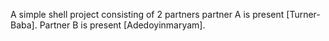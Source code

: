 A simple shell project consisting of 2 partners
partner A is present [Turner-Baba].
Partner B is present [Adedoyinmaryam].
